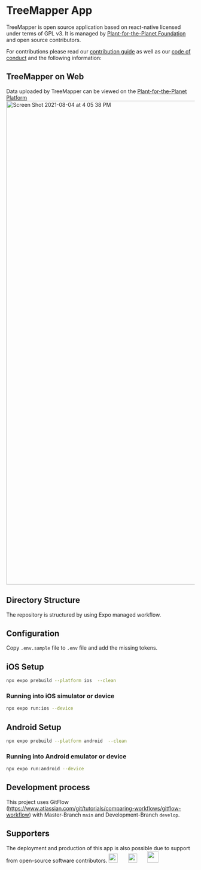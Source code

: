 # TreeMapper App

TreeMapper is open source application based on react-native licensed under terms of GPL v3. It is managed by [Plant-for-the-Planet Foundation](https://www.plant-for-the-planet.org/) and open source contributors.

For contributions please read our [contribution guide](https://github.com/Plant-for-the-Planet-org/treemapper/blob/develop/CONTRIBUTING.md) as well as our [code of conduct](https://github.com/Plant-for-the-Planet-org/treemapper/blob/develop/CODE_OF_CONDUCT.md) and the following information:

## TreeMapper on Web
Data uploaded by TreeMapper can be viewed on the [Plant-for-the-Planet Platform](https://pp.eco)
<img width="1289" alt="Screen Shot 2021-08-04 at 4 05 38 PM" src="https://user-images.githubusercontent.com/5401575/128246400-949f9502-0ecd-4e6b-8695-003752b05331.png">

## Directory Structure

The repository is structured by using Expo managed workflow.

## Configuration

Copy `.env.sample` file to `.env` file and add the missing tokens.

## iOS Setup

```bash
npx expo prebuild --platform ios  --clean
```

### Running into iOS simulator or device

```bash
npx expo run:ios --device
```

## Android Setup

```bash
npx expo prebuild --platform android  --clean
```

### Running into Android emulator or device

```bash
npx expo run:android --device
```

## Development process

This project uses GitFlow (https://www.atlassian.com/git/tutorials/comparing-workflows/gitflow-workflow) with Master-Branch `main` and Development-Branch `develop`.

## Supporters
The deployment and production of this app is also possible due to support from open-source software contributors.
<a href="https://www.browserstack.com">
<img src="https://encrypted-tbn0.gstatic.com/images?q=tbn%3AANd9GcTPH0TU07S98aX7O5PbjVtOwLz5Q-8IAnaRWn6tv_qkxKaAedd9" height="24"></a>&nbsp;&nbsp;&nbsp;&nbsp;&nbsp;&nbsp;
<a href="https://www.bugsnag.com">
<img src="https://global-uploads.webflow.com/5c741219fd0819540590e785/5c741219fd0819856890e790_asset%2039.svg" height="24"></a>&nbsp;&nbsp;&nbsp;&nbsp;&nbsp;&nbsp;
<a href="https://lingohub.com">
<img src="https://encrypted-tbn0.gstatic.com/images?q=tbn%3AANd9GcQqJ0vVrXzxzszvleoGhXuxpMFlGueY5UfBEP-HPtTVTH2j29hv" height="30"></a>

